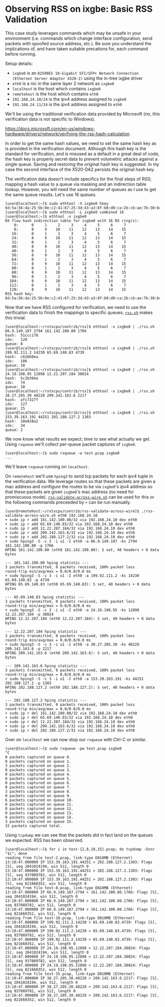 # Observing RSS on ixgbe: Basic RSS Validation

This case study leverages commands which may be unsafe in your environment
(i.e. commands which change interface configuration, send packets with spoofed
source address, etc.). Be sure you understand the implications of, and have
taken suitable precations for, each command before running.

Setup details:
* `ixgbe0` is an `82599ES 10-Gigabit SFI/SFP+ Network Connection (Ethernet
     Server Adapter X520-2)` using the in-tree ixgbe driver
* `eth0` is a nic in the same layer 2 network as `ixgbe0`
* `localhost` is the host which contains `ixgbe0`
* `remotehost` is the host which contains `eth0`
* `192.168.24.10/24` is the ipv4 address assigned to `ixgbe0`
* `192.168.24.11/24` is the ipv4 address assigned to `eth0`

We'll be using the traditional verification data provided by Microsoft (no,
this verification data is not specific to Windows).

https://docs.microsoft.com/en-us/windows-hardware/drivers/network/verifying-the-rss-hash-calculation

In order to get the same hash values, we need to set the same hash key as is
provided in the verification document. Although this hash key is the standard
for verification, and is misused as a default in a great deal of code, the hash
key is properly secret data to prevent volumetric attacks against a single
queue. Saving and restoring the original hash key is suggested. In my case the
second interface of the X520-DA2 persists the original hash key.

The verification data doesn't include specifics for the final steps of RSS;
mapping a hash value to a queue via masking and an indirection table lookup.
However, you will need the same number of queues as I use to get the same
queue results. Let's use 16 queues.
```
[user@localhost:~]$ sudo ethtool -X ixgbe0 hkey 6d:5a:56:da:25:5b:0e:c2:41:67:25:3d:43:a3:8f:b0:d0:ca:2b:cb:ae:7b:30:b4:77:cb:2d:a3:80:30:f2:0c:6a:42:b7:3b:be:ac:01:fa
[user@localhost:~]$ sudo ethtool -L ixgbe0 combined 16
[user@localhost:~]$ ethtool -x ixgbe0
RX flow hash indirection table for ixgbe0 with 16 RX ring(s):
    0:      0     1     2     3     4     5     6     7
    8:      8     9    10    11    12    13    14    15
   16:      0     1     2     3     4     5     6     7
   24:      8     9    10    11    12    13    14    15
   32:      0     1     2     3     4     5     6     7
   40:      8     9    10    11    12    13    14    15
   48:      0     1     2     3     4     5     6     7
   56:      8     9    10    11    12    13    14    15
   64:      0     1     2     3     4     5     6     7
   72:      8     9    10    11    12    13    14    15
   80:      0     1     2     3     4     5     6     7
   88:      8     9    10    11    12    13    14    15
   96:      0     1     2     3     4     5     6     7
  104:      8     9    10    11    12    13    14    15
  112:      0     1     2     3     4     5     6     7
  120:      8     9    10    11    12    13    14    15
RSS hash key:
6d:5a:56:da:25:5b:0e:c2:41:67:25:3d:43:a3:8f:b0:d0:ca:2b:cb:ae:7b:30:b4:77:cb:2d:a3:80:30:f2:0c:6a:42:b7:3b:be:ac:01:fa
```

Now that we have RSS configured for verification, we need to use the
verification data to finish the mappings to specific queues.
[`rss.sh`](../../contrib/rss/) makes this trivial.
```
[user@localhost:~/rxtxcpu/contrib/rss]$ ethtool -x ixgbe0 | ./rss.sh 66.9.149.187 2794 161.142.100.80 1766
hash:  51ccc178
idx:   120
queue: 8
[user@localhost:~/rxtxcpu/contrib/rss]$ ethtool -x ixgbe0 | ./rss.sh 199.92.111.2 14230 65.69.140.83 4739
hash:  c626b0ea
idx:   106
queue: 10
[user@localhost:~/rxtxcpu/contrib/rss]$ ethtool -x ixgbe0 | ./rss.sh 24.19.198.95 12898 12.22.207.184 38024
hash:  5c2b394a
idx:   74
queue: 10
[user@localhost:~/rxtxcpu/contrib/rss]$ ethtool -x ixgbe0 | ./rss.sh 38.27.205.30 48228 209.142.163.6 2217
hash:  afc7327f
idx:   127
queue: 15
[user@localhost:~/rxtxcpu/contrib/rss]$ ethtool -x ixgbe0 | ./rss.sh 153.39.163.191 44251 202.188.127.2 1303
hash:  10e828a2
idx:   34
queue: 2
```

We now know what results we expect; time to see what actually we get. Using
`rxqueue` we'll collect per-queue packet captures of `ixgbe0`.
```
[user@localhost:~]$ sudo rxqueue -w test.pcap ixgbe0
...
```

We'll leave `rxqueue` running on `localhost`.

On `remotehost` we'll use `hping3` to send tcp packets for each ipv4 tuple in
the verification data. We leverage routes so that these packets are given a mac
address and configure the routes to be via `ixgbe0`'s ipv4 address so that these
packets are given `ixgbe0`'s mac address (no need for promiscuous mode).
[`rss-validate-across-wire.sh`](../../contrib/rss-validate-across-wire/) can be used
for this or the following commands preceeded by `+` can be run manually.
```
[user@remotehost:~/rxtxcpu/contrib/rss-validate-across-wire]$ ./rss-validate-across-wire.sh eth0 192.168.24.10
+ sudo ip r add 161.142.100.80/32 via 192.168.24.10 dev eth0
+ sudo ip r add 65.69.140.83/32 via 192.168.24.10 dev eth0
+ sudo ip r add 12.22.207.184/32 via 192.168.24.10 dev eth0
+ sudo ip r add 209.142.163.6/32 via 192.168.24.10 dev eth0
+ sudo ip r add 202.188.127.2/32 via 192.168.24.10 dev eth0
+ sudo hping3 -S -c 3 -i u1 -I eth0 -a 66.9.149.187 -ks 2794 161.142.100.80 -p 1766
HPING 161.142.100.80 (eth0 161.142.100.80): S set, 40 headers + 0 data bytes

--- 161.142.100.80 hping statistic ---
3 packets transmitted, 0 packets received, 100% packet loss
round-trip min/avg/max = 0.0/0.0/0.0 ms
+ sudo hping3 -S -c 3 -i u1 -I eth0 -a 199.92.111.2 -ks 14230 65.69.140.83 -p 4739
HPING 65.69.140.83 (eth0 65.69.140.83): S set, 40 headers + 0 data bytes

--- 65.69.140.83 hping statistic ---
3 packets transmitted, 0 packets received, 100% packet loss
round-trip min/avg/max = 0.0/0.0/0.0 ms
+ sudo hping3 -S -c 3 -i u1 -I eth0 -a 24.19.198.95 -ks 12898 12.22.207.184 -p 38024
HPING 12.22.207.184 (eth0 12.22.207.184): S set, 40 headers + 0 data bytes

--- 12.22.207.184 hping statistic ---
3 packets transmitted, 0 packets received, 100% packet loss
round-trip min/avg/max = 0.0/0.0/0.0 ms
+ sudo hping3 -S -c 3 -i u1 -I eth0 -a 38.27.205.30 -ks 48228 209.142.163.6 -p 2217
HPING 209.142.163.6 (eth0 209.142.163.6): S set, 40 headers + 0 data bytes

--- 209.142.163.6 hping statistic ---
3 packets transmitted, 0 packets received, 100% packet loss
round-trip min/avg/max = 0.0/0.0/0.0 ms
+ sudo hping3 -S -c 3 -i u1 -I eth0 -a 153.39.163.191 -ks 44251 202.188.127.2 -p 1303
HPING 202.188.127.2 (eth0 202.188.127.2): S set, 40 headers + 0 data bytes

--- 202.188.127.2 hping statistic ---
3 packets transmitted, 0 packets received, 100% packet loss
round-trip min/avg/max = 0.0/0.0/0.0 ms
+ sudo ip r del 161.142.100.80/32 via 192.168.24.10 dev eth0
+ sudo ip r del 65.69.140.83/32 via 192.168.24.10 dev eth0
+ sudo ip r del 12.22.207.184/32 via 192.168.24.10 dev eth0
+ sudo ip r del 209.142.163.6/32 via 192.168.24.10 dev eth0
+ sudo ip r del 202.188.127.2/32 via 192.168.24.10 dev eth0
```

Over on `localhost` we can now stop our `rxqueue` with Ctrl-C or similar.
```
[user@localhost:~]$ sudo rxqueue -pw test.pcap ixgbe0
^C
0 packets captured on queue 0.
0 packets captured on queue 1.
3 packets captured on queue 2.
0 packets captured on queue 3.
0 packets captured on queue 4.
0 packets captured on queue 5.
0 packets captured on queue 6.
0 packets captured on queue 7.
3 packets captured on queue 8.
0 packets captured on queue 9.
6 packets captured on queue 10.
0 packets captured on queue 11.
0 packets captured on queue 12.
0 packets captured on queue 13.
0 packets captured on queue 14.
3 packets captured on queue 15.
15 packets captured total.
```

Using `tcpdump` we can see that the packets did in fact land on the queues we
expected. RSS has been observed.
```
[user@localhost:~]$ for i in test-{2,8,10,15}.pcap; do tcpdump -Snnr "$i"; done
reading from file test-2.pcap, link-type EN10MB (Ethernet)
13:10:47.000000 IP 153.39.163.191.44251 > 202.188.127.2.1303: Flags [S], seq 2041024194, win 512, length 0
13:10:47.000000 IP 153.39.163.191.44251 > 202.188.127.2.1303: Flags [S], seq 937089782, win 512, length 0
13:10:47.000000 IP 153.39.163.191.44251 > 202.188.127.2.1303: Flags [S], seq 821660352, win 512, length 0
reading from file test-8.pcap, link-type EN10MB (Ethernet)
13:10:47.000000 IP 66.9.149.187.2794 > 161.142.100.80.1766: Flags [S], seq 2041024194, win 512, length 0
13:10:47.000000 IP 66.9.149.187.2794 > 161.142.100.80.1766: Flags [S], seq 937089782, win 512, length 0
13:10:47.000000 IP 66.9.149.187.2794 > 161.142.100.80.1766: Flags [S], seq 821660352, win 512, length 0
reading from file test-10.pcap, link-type EN10MB (Ethernet)
13:10:47.000000 IP 199.92.111.2.14230 > 65.69.140.83.4739: Flags [S], seq 2041024194, win 512, length 0
13:10:47.000000 IP 199.92.111.2.14230 > 65.69.140.83.4739: Flags [S], seq 937089782, win 512, length 0
13:10:47.000000 IP 199.92.111.2.14230 > 65.69.140.83.4739: Flags [S], seq 821660352, win 512, length 0
13:10:47.000000 IP 24.19.198.95.12898 > 12.22.207.184.38024: Flags [S], seq 2041024194, win 512, length 0
13:10:47.000000 IP 24.19.198.95.12898 > 12.22.207.184.38024: Flags [S], seq 937089782, win 512, length 0
13:10:47.000000 IP 24.19.198.95.12898 > 12.22.207.184.38024: Flags [S], seq 821660352, win 512, length 0
reading from file test-15.pcap, link-type EN10MB (Ethernet)
13:10:47.000000 IP 38.27.205.30.48228 > 209.142.163.6.2217: Flags [S], seq 2041024194, win 512, length 0
13:10:47.000000 IP 38.27.205.30.48228 > 209.142.163.6.2217: Flags [S], seq 937089782, win 512, length 0
13:10:47.000000 IP 38.27.205.30.48228 > 209.142.163.6.2217: Flags [S], seq 821660352, win 512, length 0
```
